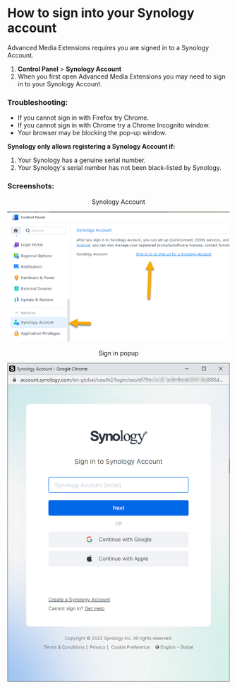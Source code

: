 # How to sign into your Synology account

Advanced Media Extensions requires you are signed in to a Synology Account.

1. **Control Panel** > **Synology Account**
2. When you first open Advanced Media Extensions you may need to sign in to your Synology Account.

### Troubleshooting:

- If you cannot sign in with Firefox try Chrome.
- If you cannot sign in with Chrome try a Chrome Incognito window.
- Your browser may be blocking the pop-up window.

**Synology only allows registering a Synology Account if:**

1. Your Synology has a genuine serial number.
2. Your Synology's serial number has not been black-listed by Synology.

### Screenshots:

<p align="center">Synology Account</p>
<p align="center"><img src="images/syno_account.png"></p>

<p align="center">Sign in popup</p>
<p align="center"><img src="images/sign_in_popup.png"></p>

